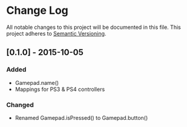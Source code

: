 # Change Log
All notable changes to this project will be documented in this file.
This project adheres to [Semantic Versioning](http://semver.org/).

## [0.1.0] - 2015-10-05
### Added
- Gamepad.name()
- Mappings for PS3 & PS4 controllers

### Changed
- Renamed Gamepad.isPressed() to Gamepad.button()

